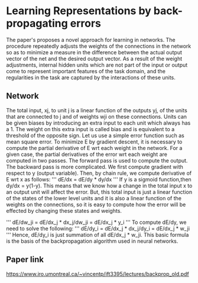 # Learning Representations by back-propagating errors

The paper's proposes a novel approach for learning in networks. The procedure repeatedly adjusts the weights of the connections in the network so as to minimize a measure in the difference between the actual output vector of the net and the desired output vector. As a result of the weight adjustments, internal hidden units which are not part of the input or output come to represent important features of the task domain, and the regularities in the task are captured by the interactions of these units.

## Network

The total input, xj, to unit j is a linear function of the outputs yj, of the units that are connected to j and of weights wji on these connections. Units can be given biases by introducing an extra input to each unit which always has a 1. The weight on this extra input is called bias and is equivalent to a threshold of the opposite sign. Let us use a simple error function such as mean square error. To minimize E by gradient descent, it is necessary to compute the partial derivative of E wrt each weight in the network. For a given case, the partial derivatives of the error wrt each weight are computed in two passes. The forward pass is used to compute the output. The backward pass is more complicated. We first compute gradient with respect to y (output variable). Then, by chain rule, we compute derivative of E wrt x as follows:
'''
dE/dx = dE/dy * dy/dx
'''
If y is a sigmoid function,then dy/dx = y(1-y). This means that we know how a change in the total input x to an output unit will affect the error. But, this total input is just a linear function of the states of the lower level units and it is also a linear function of the weights on the connections, so it is easy to compute how the error will be effected by changing these states and weights.

'''
dE/dw_ji = dE/dx_j * dx_j/dw_ji = dE/dx_j * y_i
'''
To compute dE/dy, we need to solve the following:
'''
dE/dy_i = dE/dx_j * dx_j/dy_i = dE/dx_j * w_ji
'''
Hence, dE/dy_i is just summation of all dE/dx_j * w_ji.
This basic formula is the basis of the backpropagation algorithm used in neural networks.

## Paper link

https://www.iro.umontreal.ca/~vincentp/ift3395/lectures/backprop_old.pdf
